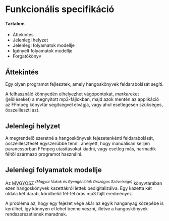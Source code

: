 # Funkcionális specifikáció
#### Tartalom
- Áttekintés
- Jelenlegi helyzet
- Jelenlegi folyamatok modellje
- Igényelt folyamatok modellje
- Forgatókönyv

## Áttekintés
Egy olyan programot fejlesztek, amely hangoskönyvek feldarabolását segíti.

A felhasználó könnyedén elhelyezhet vágópontokat, *marker*eket (jelöléseket) a megnyitott mp3-fájlokban, majd azok mentén az applikáció az FFmpeg könyvtár segítségvel elvágja, vagy ahol esetlegesen szükséges, összeilleszti azt.

## Jelenlegi helyzet
A megrendelő szeretné a hangoskönyvek fejezetenkénti feldarabolását, összeillesztését egyszerűbbé tenni, ahelyett, hogy manuálisan kelljen parancssorban FFmpeg utasításokat kiadni, vagy esetleg más, harmadik féltől származó programot használni.

## Jelenlegi folyamatok modellje
Az [MVGYOSZ](https://www.mvgyosz.hu/ "MVGYOSZ") <sup>*(Magyar Vakok és Gyengénlátók Országos Szövetsége)*</sup> könyvtárában ezen hangoskönyvek kazettákról lettek bedigitalizálva. Egy kazetta két oldala két darab, körülbelül fél-fél órás mp3 fájlt eredményez.

A probléma az, hogy egy fejezet vége akár az egyik hanganyag közepébe is kerülhet, így könnyen el lehet benne veszni, illetve a hangoskönyvek rendszerezetlenek maradnak.
